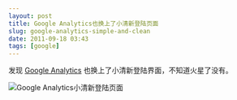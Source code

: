 ```yaml
---
layout: post
title: Google Analytics也换上了小清新登陆页面
slug: google-analytics-simple-and-clean
date: 2011-09-18 03:43
tags: [google]
---
```


发现 [Google Analytics][ga] 也换上了小清新登陆界面，不知道火星了没有。

![Google Analytics小清新登陆页面](http://pic.yupoo.com/greatghoul_v/BnoITsxe/8kgv1.png)

[ga]: http://www.google.com/analytics/
